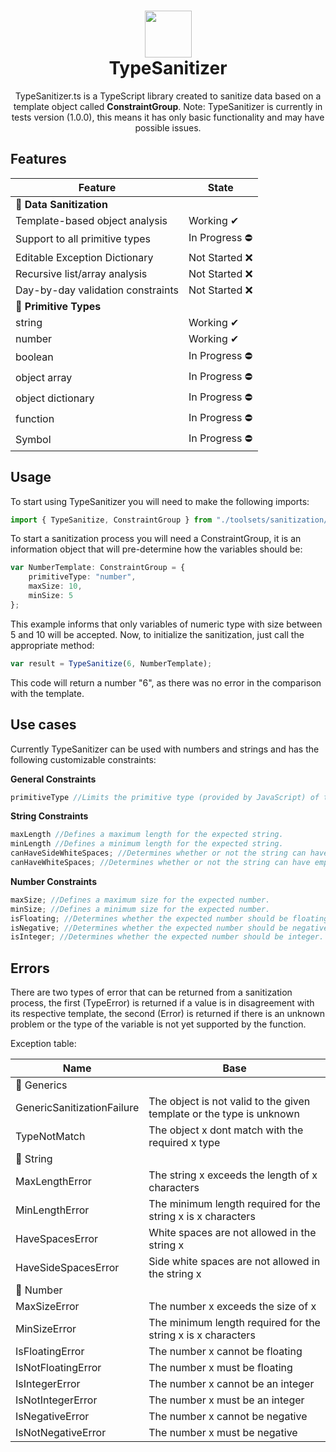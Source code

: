 <h1 align="center">
  <img src="https://i.imgur.com/SNi3RFG.png" width="75px">
  <br>
  TypeSanitizer
</h1>

<center>
<p align="center">
TypeSanitizer.ts is a TypeScript library created to sanitize data based on a template object called <b>ConstraintGroup</b>.
Note: TypeSanitizer is currently in tests version (1.0.0), this means it has only basic functionality and may have possible issues.
</p>
</center>

## Features
| Feature | State |
| --- | ----------- |
| 🔵 **Data Sanitization** |
| Template-based object analysis | Working ✔ |
| Support to all primitive types | In Progress ⛔ |
| Editable Exception Dictionary | Not Started ❌ |
| Recursive list/array analysis | Not Started ❌ |
| Day-by-day validation constraints | Not Started ❌ |
| 🔵 **Primitive Types** |
| string | Working ✔ |
| number | Working ✔ |
| boolean | In Progress ⛔ |
| object array | In Progress ⛔ |
| object dictionary | In Progress ⛔ |
| function | In Progress ⛔ |
| Symbol | In Progress ⛔ |

## Usage

To start using TypeSanitizer you will need to make the following imports:

```typescript
import { TypeSanitize, ConstraintGroup } from "./toolsets/sanitization/TypeSanitizer";
```

To start a sanitization process you will need a ConstraintGroup, it is an information object that will pre-determine how the variables should be:

```typescript
var NumberTemplate: ConstraintGroup = {
    primitiveType: "number",
    maxSize: 10,
    minSize: 5
};
```

This example informs that only variables of numeric type with size between 5 and 10 will be accepted. Now, to initialize the sanitization, just call the appropriate method:

````typescript
var result = TypeSanitize(6, NumberTemplate);
````

This code will return a number "6", as there was no error in the comparison with the template.

## Use cases

Currently TypeSanitizer can be used with numbers and strings and has the following customizable constraints:

**General Constraints**
```typescript
primitiveType //Limits the primitive type (provided by JavaScript) of the object.
```

**String Constraints**
```typescript
maxLength //Defines a maximum length for the expected string.
minLength //Defines a minimum length for the expected string.
canHaveSideWhiteSpaces; //Determines whether or not the string can have empty spaces at the ends.
canHaveWhiteSpaces; //Determines whether or not the string can have empty spaces.
```

**Number Constraints**
```typescript
maxSize; //Defines a maximum size for the expected number.
minSize; //Defines a minimum size for the expected number.
isFloating; //Determines whether the expected number should be floating.
isNegative; //Determines whether the expected number should be negative.
isInteger; //Determines whether the expected number should be integer.
```

## Errors
There are two types of error that can be returned from a sanitization process, the first (TypeError) is returned if a value is in disagreement with its respective template, the second (Error) is returned if there is an unknown problem or the type of the variable is not yet supported by the function.

Exception table:

| Name | Base |
| --- | ----------- |
| 🔵 Generics | |
| GenericSanitizationFailure | The object is not valid to the given template or the type is unknown |
| TypeNotMatch | The object x dont match with the required x type |
| 🔵 String | |
| MaxLengthError | The string x exceeds the length of x characters |
| MinLengthError | The minimum length required for the string x is x characters |
| HaveSpacesError | White spaces are not allowed in the string x |
| HaveSideSpacesError | Side white spaces are not allowed in the string x |
| 🔵 Number | |
| MaxSizeError | The number x exceeds the size of x |
| MinSizeError | The minimum length required for the string x is x characters |
| IsFloatingError | The number x cannot be floating |
| IsNotFloatingError | The number x must be floating |
| IsIntegerError | The number x cannot be an integer |
| IsNotIntegerError | The number x must be an integer |
| IsNegativeError | The number x cannot be negative |
| IsNotNegativeError | The number x must be negative |